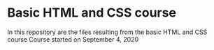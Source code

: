 # Basic HTML and CSS course
In this repository are the files resulting from the basic HTML and CSS course
Course started on September 4, 2020

